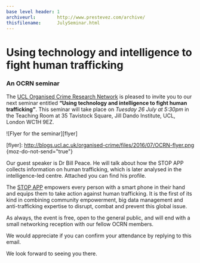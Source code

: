 ```yaml
---
base level header: 1  
archiveurl:        http://www.prestevez.com/archive/  
thisfilename:      JulySeminar.html  
---
```


# Using technology and intelligence to fight human trafficking

### An OCRN seminar

The [UCL Organised Crime Research Network](http://blogs.ucl.ac.uk/organised-crime/) is pleased to invite you to our next seminar entitled **“Using technology and intelligence to fight human trafficking”**. This seminar will take place on *Tuesday 26 July at 5:30pm* in the Teaching Room at 35 Tavistock Square, Jill Dando Institute, UCL, London WC1H 9EZ.

![Flyer for the seminar][flyer]

[flyer]: http://blogs.ucl.ac.uk/organised-crime/files/2016/07/OCRN-flyer.png {moz-do-not-send="true"}

Our guest speaker is Dr Bill Peace. He will talk about how the STOP APP collects information on human trafficking, which is later analysed in the intelligence-led centre. Attached you can find his profile.

The [STOP APP](http://www.stopthetraffik.org/uk/page/the-stop-app) empowers every person with a smart phone in their hand and equips them to take action against human trafficking. It is the first of its kind in combining community empowerment, big data management and anti-trafficking expertise to disrupt, combat and prevent this global issue.

As always, the event is free, open to the general public, and will end with a small networking reception with our fellow OCRN members.

We would appreciate if you can confirm your attendance by replying to this email.

We look forward to seeing you there.
